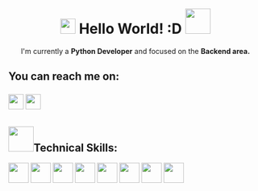 <div align="center">
  <h1 align="center"> <img width="30px" height="30px" src="https://user-images.githubusercontent.com/99824291/169396595-2884d3ed-5c78-4c89-87ce-a0746ee50f63.gif"/> Hello World! :D <img width="50px" height="50px" src="https://user-images.githubusercontent.com/99824291/169398439-5b266df5-fa2f-4dca-becf-39b1a9ac81ad.gif"/> </h1>
  <p>I'm currently a <strong>Python Developer</strong> and focused on the <strong>Backend area.</strong></p>
</div>

<h2>You can reach me on:</h2>
<h3>
  <a href="mailto:manudesarrolla07@gmail.com" target="_blank"><img width="30px" src="https://user-images.githubusercontent.com/99824291/169397668-25d916fd-a56e-4ecb-a4cf-ea1de8f1567f.png"/></a>
  <a href="https://www.linkedin.com/in/manuel-bayona-ramirez-c05j07a2000/" target="_blank"><img width="30px" src="https://user-images.githubusercontent.com/99824291/169397841-ffd2c96e-3d4a-4326-84ce-3d69099a120b.png"/></a>
</h3>

<h2><img width="50px" height="50px" src="https://user-images.githubusercontent.com/99824291/169399742-63e85d4e-1553-4a54-b99e-463f63862e66.gif"/>Technical Skills: </h2>
<section>
  <img width="40px" height="40px" src="https://github.com/ManuelDev07/ManuelDev07/assets/99824291/825c74db-f468-486d-825b-01bfb4cccac0.png"/>
  <img width="40px" height="40px" src="https://github.com/ManuelDev07/ManuelDev07/assets/99824291/4d94a818-7d17-44c3-90b0-790b08adf3ce.png"/>
  <img width="40px" height="40px" src="https://github.com/ManuelDev07/ManuelDev07/assets/99824291/7f5bc46e-1589-4def-be05-bac5de61576f.png"/>
  <img width="40px" height="40px" src="https://github.com/ManuelDev07/ManuelDev07/assets/99824291/04a5cc19-6f15-49f7-9e6a-0105962da9b9.png"/>
  <img width="40px" height="40px" src="https://github.com/ManuelDev07/ManuelDev07/assets/99824291/22fca2e9-3474-46c4-9eb4-fa3a325794bc.png"/>
  <img width="40px" height="40px" src="https://github.com/ManuelDev07/ManuelDev07/assets/99824291/7bc2b9cf-0a4c-495c-8805-38b31090ae71.png"/>
  <img width="40px" height="40px" src="https://github.com/ManuelDev07/ManuelDev07/assets/99824291/7c19afad-96d3-4d5a-9cf7-4f7ad194db0a.png"/>
  <img width="40px" height="40px" src="https://github.com/ManuelDev07/ManuelDev07/assets/99824291/c44ee5f1-2080-4d2f-9b4f-dfa625571a6c.svg"/>
</section>
